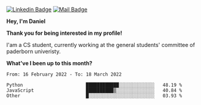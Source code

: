 [![Linkedin Badge](https://img.shields.io/badge/-LinkedIn-0e76a8?style=flat-square&logo=Linkedin&logoColor=white)](https://www.linkedin.com/in/daniel-negi-592ba3223/)
[![Mail Badge](https://img.shields.io/badge/Gmail-D14836?style=flat-square&logo=gmail&logoColor=white)](mailto:daniel.ravi.negi@googlemail.com)

**Hey, I'm Daniel**

**Thank you for being interested in my profile!**

I'am a CS student, currently working at the general students' committee of paderborn univeristy.

**What've I been up to this month?** 

<!--START_SECTION:waka-->

```text
From: 16 February 2022 - To: 18 March 2022

Python                       ████████████░░░░░░░░░░░░░   48.19 %
JavaScript                   ██████████▒░░░░░░░░░░░░░░   40.84 %
Other                        █░░░░░░░░░░░░░░░░░░░░░░░░   03.93 %
```

<!--END_SECTION:waka-->
